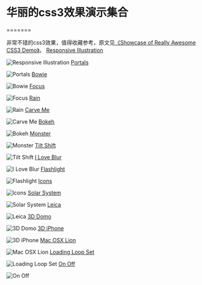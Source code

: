 # 华丽的css3效果演示集合
=======

 非常不错的css3效果，值得收藏参考，原文见<a href="http://www.queness.com/post/12152/showcase-of-really-awesome-css3-demo" target="_blank">《Showcase of Really Awesome CSS3 Demo》</a>。 
[Responsive Illustration][1]

![Responsive Illustration][2] 
[Portals][3]

![Portals][4] 
[Bowie][5]

![Bowie][6] 
[Focus][7]

![Focus][8] 
[Rain][9]

![Rain][10] 
[Carve Me][11]

![Carve Me][12] 
[Bokeh][13]

![Bokeh][14] 
[Monster][15]

![Monster][16] 
[Tilt Shift][17]

![Tilt Shift][18] 
[I Love Blur][19]

![I Love Blur][20] 
[Flashlight][21]

![Flashlight][22] 
[Icons][23]

![Icons][24] 
[Solar System][25]

![Solar System][26] 
[Leica][27]

![Leica][28] 
[3D Domo][29]

![3D Domo][30] 
[3D iPhone][31]

![3D iPhone][32] 
[Mac OSX Lion][33]

![Mac OSX Lion][34] 
[Loading Loop Set][35]

![Loading Loop Set][36] 
[On Off][37]

![On Off][38]

 [1]: http://www.thismanslife.co.uk/projects/lab/responsiveillustration/
 [2]: http://www.queness.com/resources/images/css3new/1.jpg "Responsive Illustration"
 [3]: http://www.thismanslife.co.uk/projects/lab/portals/
 [4]: http://www.queness.com/resources/images/css3new/2.jpg "Portals"
 [5]: http://www.thismanslife.co.uk/projects/lab/bowie/
 [6]: http://www.queness.com/resources/images/css3new/3.jpg "Bowie"
 [7]: http://www.thismanslife.co.uk/projects/lab/focus/
 [8]: http://www.queness.com/resources/images/css3new/4.jpg "Focus"
 [9]: http://www.thismanslife.co.uk/projects/lab/rain/
 [10]: http://www.queness.com/resources/images/css3new/5.jpg "Rain"
 [11]: http://lab.simurai.com/carveme/
 [12]: http://www.queness.com/resources/images/css3new/6.jpg "Carve Me"
 [13]: http://nimbupani.com/bokeh-with-css3-gradients.html
 [14]: http://www.queness.com/resources/images/css3new/7.jpg "Bokeh"
 [15]: http://lab.simurai.com/monster/
 [16]: http://www.queness.com/resources/images/css3new/8.jpg "Monster"
 [17]: http://lab.simurai.com/tilt-shift/
 [18]: http://www.queness.com/resources/images/css3new/9.jpg "Tilt Shift"
 [19]: http://lab.simurai.com/iloveblur/
 [20]: http://www.queness.com/resources/images/css3new/10.jpg "I Love Blur"
 [21]: http://lab.simurai.com/flashlight/
 [22]: http://www.queness.com/resources/images/css3new/11.jpg "Flashlight"
 [23]: http://lab.simurai.com/icons/
 [24]: http://www.queness.com/resources/images/css3new/12.jpg "Icons"
 [25]: http://neography.com/journal/our-solar-system-in-css3/
 [26]: http://www.queness.com/resources/images/css3new/13.jpg "Solar System"
 [27]: https://developer.mozilla.org/en-US/demos/detail/leica/launch
 [28]: http://www.queness.com/resources/images/css3new/14.jpg "Leica"
 [29]: https://developer.mozilla.org/en-US/demos/detail/3d-domo-in-css3/launch
 [30]: http://www.queness.com/resources/images/css3new/15.jpg "3D Domo"
 [31]: https://developer.mozilla.org/en-US/demos/detail/3d-iphone/launch
 [32]: http://www.queness.com/resources/images/css3new/16.jpg "3D iPhone"
 [33]: http://www.alessioatzeni.com/mac-osx-lion-css3/
 [34]: http://www.queness.com/resources/images/css3new/17.jpg "Mac OSX Lion"
 [35]: http://www.alessioatzeni.com/wp-content/tutorials/html-css/CSS3-loading-animation-loop-set2/index.html#
 [36]: http://www.queness.com/resources/images/css3new/18.jpg "Loading Loop Set"
 [37]: http://proto.io/freebies/onoff/
 [38]: http://www.queness.com/resources/images/css3new/19.jpg "On Off"

